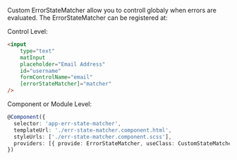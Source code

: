 Custom ErrorStateMatcher allow you to controll globaly when errors are evaluated. The ErrorStateMatcher can be registered at:

Control Level:

```html
<input
    type="text"
    matInput
    placeholder="Email Address"
    id="username"
    formControlName="email"
    [errorStateMatcher]="matcher"
/>
```
Component or Module Level:

```typescript
@Component({
  selector: 'app-err-state-matcher',
  templateUrl: './err-state-matcher.component.html',
  styleUrls: ['./err-state-matcher.component.scss'],
  providers: [{ provide: ErrorStateMatcher, useClass: CustomStateMatcher }],
})
```